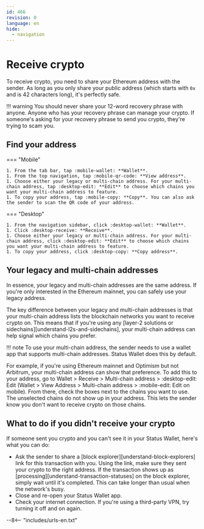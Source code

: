 ```yaml
---
id: 466
revision: 0
language: en
hide:
  - navigation
---
```


# Receive crypto

To receive crypto, you need to share your Ethereum address with the sender. As long as you only share your public address (which starts with `0x` and is 42 characters long), it's perfectly safe.

!!! warning
     You should never share your 12-word recovery phrase with anyone. Anyone who has your recovery phrase can manage your crypto. If someone's asking for your recovery phrase to send you crypto, they're trying to scam you.

## Find your address

=== "Mobile"

    1. From the tab bar, tap :mobile-wallet: **Wallet**.
    1. From the top navigation, tap :mobile-qr-code: **View address**.
    1. Choose either your legacy or multi-chain address. For your multi-chain address, tap :desktop-edit: **Edit** to choose which chains you want your multi-chain address to feature.
    1. To copy your address, tap :mobile-copy: **Copy**. You can also ask the sender to scan the QR code of your address.

=== "Desktop"

    1. From the navigation sidebar, click :desktop-wallet: **Wallet**.
    1. Click :desktop-receive: **Receive**.
    1. Choose either your legacy or multi-chain address. For your multi-chain address, click :desktop-edit: **Edit** to choose which chains you want your multi-chain address to feature. 
    1. To copy your address, click :desktop-copy: **Copy address**.

## Your legacy and multi-chain addresses

In essence, your legacy and multi-chain addresses are the same address. If you're only interested in the Ethereum mainnet, you can safely use your legacy address.

The key difference between your legacy and multi-chain addresses is that your multi-chain address lists the blockchain networks you want to receive crypto on. This means that if you're using any [layer-2 solutions or sidechains][understand-l2s-and-sidechains], your multi-chain address can help signal which chains you prefer.

!!! note
     To use your multi-chain address, the sender needs to use a wallet app that supports multi-chain addresses. Status Wallet does this by default.

For example, if you're using Ethereum mainnet and Optimism but not Arbitrum, your multi-chain address can show that preference. To add this to your address, go to Wallet > Receive > Multi-chain address > :desktop-edit: Edit (Wallet > View Address > Multi-chain address > :mobile-edit: Edit on mobile). From there, check the boxes next to the chains you want to use. The unselected chains do not show up in your address. This lets the sender know you don't want to receive crypto on those chains.

## What to do if you didn't receive your crypto

If someone sent you crypto and you can't see it in your Status Wallet, here's what you can do:

- Ask the sender to share a [block explorer][understand-block-explorers] link for this transaction with you. Using the link, make sure they sent your crypto to the right address. If the transaction shows up as [processing][understand-transaction-statuses] on the block explorer, simply wait until it's completed. This can take longer than usual when the network's busy.
- Close and re-open your Status Wallet app.
- Check your internet connection. If you're using a third-party VPN, try turning it off and on again.

--8<-- "includes/urls-en.txt"
